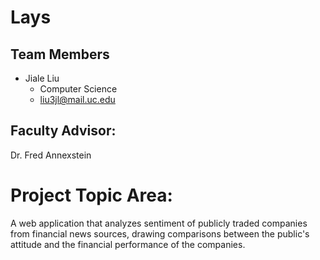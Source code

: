 
# Lays

## Team Members
* Jiale Liu
  * Computer Science
  * liu3jl@mail.uc.edu

## Faculty Advisor:
Dr. Fred Annexstein

# Project Topic Area:

A web application that analyzes sentiment of publicly traded companies from financial news sources, drawing comparisons between the public's attitude and the financial performance of the companies.
